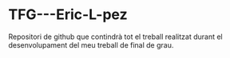 # TFG---Eric-L-pez
Repositori de github que contindrà tot el treball realitzat durant el desenvolupament del meu treball de final de grau. 
